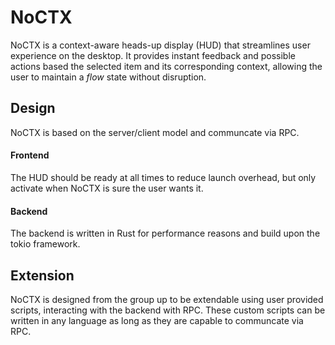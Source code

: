 # NoCTX

NoCTX is a context-aware heads-up display (HUD) that streamlines user experience
on the desktop. It provides instant feedback and possible actions based the
selected item and its corresponding context, allowing the user to maintain a
*flow* state without disruption.

## Design

NoCTX is based on the server/client model and communcate via RPC.

#### Frontend

The HUD should be ready at all times to reduce launch overhead, but only activate
when NoCTX is sure the user wants it.

#### Backend

The backend is written in Rust for performance reasons and build upon the
tokio framework.

## Extension

NoCTX is designed from the group up to be extendable using user provided scripts,
interacting with the backend with RPC. These custom scripts can be written in
any language as long as they are capable to communcate via RPC.
